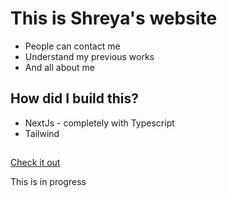# This is Shreya's website
* People can contact me
* Understand my previous works
* And all about me

## How did I build this?
* NextJs - completely with Typescript
* Tailwind



## 
[Check it out](http://shreyatabjul.com/)

This is in progress